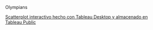 Olympians

[Scatterplot interactivo hecho con Tableau Desktop y almacenado en Tableau Public](https://aaizemberg.github.io/2023/data/tableau.html)
